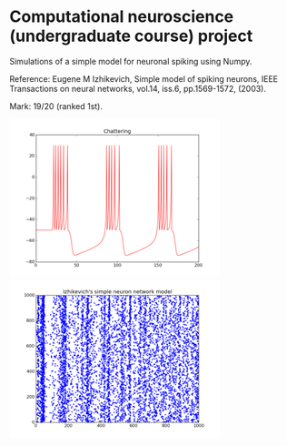 # Computational neuroscience (undergraduate course) project

Simulations of a simple model for neuronal spiking using Numpy.

Reference: Eugene M Izhikevich, Simple model of spiking neurons, IEEE Transactions on neural networks, vol.14, iss.6, pp.1569-1572, (2003).

Mark: 19/20 (ranked 1st).

<img src="LaTeX/figure_3.png" width="370"><img src="LaTeX/figure_10.png" width="370">

